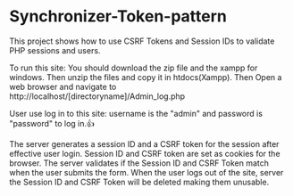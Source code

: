 # Synchronizer-Token-pattern

This project shows how to use CSRF Tokens and Session IDs to validate PHP sessions and users.

To run this site:
  You should download the zip file and the xampp for windows. Then unzip the files and copy it in htdocs(Xampp). 
  Then Open a web browser and navigate to http://localhost/[directoryname]/Admin_log.php

User use log in to this site:
          username is the "admin" and password  is "password" to log in.👍
          
         
          
   The server generates a session ID and a CSRF token for the session after effective user login. Session ID and CSRF token are set as cookies for the browser. The server validates if the Session ID and CSRF Token match when the user submits the form. When the user logs out of the site, server the Session ID and CSRF Token will be deleted making them unusable.
